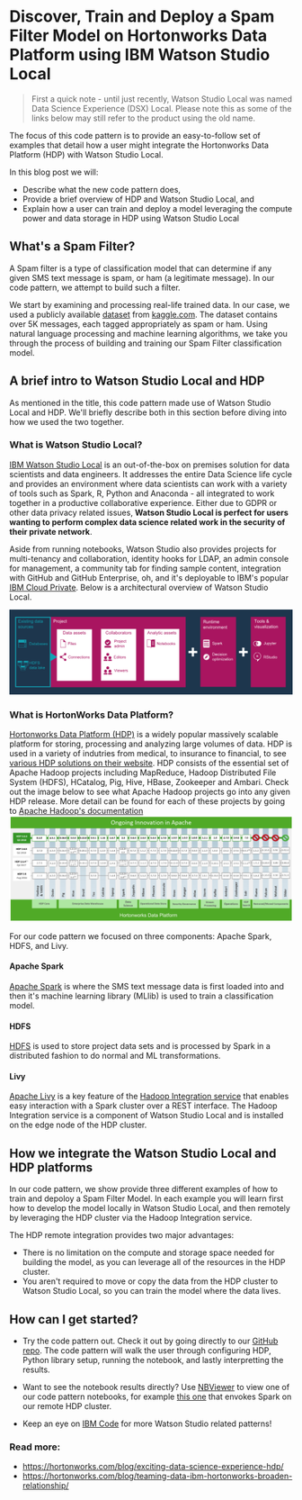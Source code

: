 # Discover, Train and Deploy a Spam Filter Model on Hortonworks Data Platform using IBM Watson Studio Local

> First a quick note - until just recently, Watson Studio Local was named Data Science Experience (DSX) Local. Please note this as some of the links below may still refer to the product using the old name.

The focus of this code pattern is to provide an easy-to-follow set of examples that detail how a user might integrate the Hortonworks Data Platform (HDP) with Watson Studio Local.

In this blog post we will:

* Describe what the new code pattern does,
* Provide a brief overview of HDP and Watson Studio Local, and
* Explain how a user can train and deploy a model leveraging the compute power and data storage in HDP using Watson Studio Local

## What's a Spam Filter?

A Spam filter is a type of classification model that can determine if any given SMS text message is spam, or ham (a legitimate message). In our code pattern, we attempt to build such a filter. 

We start by examining and processing real-life trained data. In our case, we used a publicly available [dataset](https://www.kaggle.com/ishansoni/sms-spam-collection-dataset) from [kaggle.com](https://www.kaggle.com). The dataset contains over 5K messages, each tagged appropriately as spam or ham. Using natural language processing and machine learning algorithms, we take you through the process of building and training our Spam Filter classification model.

## A brief intro to Watson Studio Local and HDP

As mentioned in the title, this code pattern made use of Watson Studio Local and HDP. We'll briefly describe both in this section before diving into how we used the two together.

### What is Watson Studio Local?

[IBM Watson Studio Local](https://content-dsxlocal.mybluemix.net/docs/content/local/overview.html) is an out-of-the-box on premises solution for data scientists and data engineers. It addresses the entire Data Science life cycle and provides an environment where data scientists can work with a variety of tools such as Spark, R, Python and Anaconda - all integrated to work together in a productive collaborative experience. Either due to GDPR or other data privacy related issues, **Watson Studio Local is perfect for users wanting to perform complex data science related work in the security of their private network**.

Aside from running notebooks, Watson Studio also provides projects for multi-tenancy and collaboration, identity hooks for LDAP, an admin console for management, a community tab for finding sample content, integration with GitHub and GitHub Enterprise, oh, and it's deployable to IBM's popular [IBM Cloud Private](https://www.ibm.com/analytics/cloud-private-for-data). Below is a architectural overview of Watson Studio Local.

![](images/dsx-local-arch.png)

### What is HortonWorks Data Platform?

[Hortonworks Data Platform (HDP)](https://hortonworks.com/products/data-platforms/hdp/) is a widely popular massively scalable platform for storing, processing and analyzing large volumes of data. HDP is used in a variety of indutries from medical, to insurance to financial, to see [various HDP solutions on their website](https://hortonworks.com/solutions/). HDP consists of the essential set of Apache Hadoop projects including MapReduce, Hadoop Distributed File System (HDFS), HCatalog, Pig, Hive, HBase, Zookeeper and Ambari. Check out the image below to see what Apache Hadoop projects go into any given HDP release. More detail can be found for each of these projects by going to [Apache Hadoop's documentation](http://hadoop.apache.org/)
![](images/hdp_arch.png)

For our code pattern we focused on three components: Apache Spark, HDFS, and Livy.

#### Apache Spark

[Apache Spark](http://spark.apache.org) is where the SMS text message data is first loaded into and then it's machine learning library (MLlib) is used to train a classification model. 

#### HDFS

[HDFS](https://hortonworks.com/apache/hdfs/) is used to store project data sets and is processed by Spark in a distributed fashion to do normal and ML transformations.

#### Livy

[Apache Livy](https://livy.incubator.apache.org/) is a key feature of the [Hadoop Integration service](https://content-dsxlocal.mybluemix.net/docs/content/SSAS34_current/local/hadoopintegration.html) that enables easy interaction with a Spark cluster over a REST interface. The Hadoop Integration service is a component of Watson Studio Local and is installed on the edge node of the HDP cluster.

## How we integrate the Watson Studio Local and HDP platforms

In our code pattern, we show provide three different examples of how to train and depoloy a Spam Filter Model. In each example you will learn first how to develop the model locally in Watson Studio Local, and then remotely by leveraging the HDP cluster via the Hadoop Integration service.

The HDP remote integration provides two major advantages: 
* There is no limitation on the compute and storage space needed for building the model, as you can leverage all of the resources in the HDP cluster.
* You aren't required to move or copy the data from the HDP cluster to Watson Studio Local, so you can train the model where the data lives.

## How can I get started?

* Try the code pattern out. Check it out by going directly to our [GitHub repo](https://github.com/IBM/sms-spam-filter-using-hortonworks). The code pattern will walk the user through configuring HDP, Python library setup, running the notebook, and lastly interpretting the results.

* Want to see the notebook results directly? Use [NBViewer](http://nbviewer.jupyter.org/) to view one of our code pattern notebooks, for example [this one](http://nbviewer.jupyter.org/github/IBM/sms-spam-filter-using-hortonworks/blob/master/notebooks/Spam%20Filter%20using%20Scikit%20learn%20on%20remote%20spark.jupyter.ipynb) that envokes Spark on our remote HDP cluster.

* Keep an eye on [IBM Code](https://developer.ibm.com/code/patterns/) for more Watson Studio related patterns!

### Read more: 

* https://hortonworks.com/blog/exciting-data-science-experience-hdp/
* https://hortonworks.com/blog/teaming-data-ibm-hortonworks-broaden-relationship/
